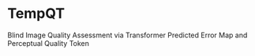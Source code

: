 # TempQT
Blind Image Quality Assessment via Transformer Predicted Error Map and Perceptual Quality Token
